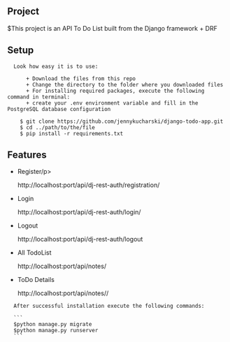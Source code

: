 ## Project

$This project is an API To Do List built from the Django framework + DRF

## Setup
      Look how easy it is to use:
      
          + Download the files from this repo
          + Change the directory to the folder where you downloaded files
          + For installing required packages, execute the following command in terminal:
          + create your .env environment variable and fill in the PostgreSQL database configuration
          
  ``` 
      $ git clone https://github.com/jennykucharski/django-todo-app.git
      $ cd ../path/to/the/file
      $ pip install -r requirements.txt
  ```

## Features

<ul>
<li><p>Register/p></li>
        http://localhost:port/api/dj-rest-auth/registration/
      
<li><p>Login</p></li>
        http://localhost:port/api/dj-rest-auth/login/
      
<li><p>Logout</p></li>
        http://localhost:port/api/dj-rest-auth/logout
      
<li><p>All TodoList </p></li>
        http://localhost:port/api/notes/
      
<li><p> ToDo Details </p></li>
       http://localhost:port/api/notes/<int:pk>/
</ul>

      After successful installation execute the following commands:

      ```
      $python manage.py migrate
      $python manage.py runserver
      ```



    
